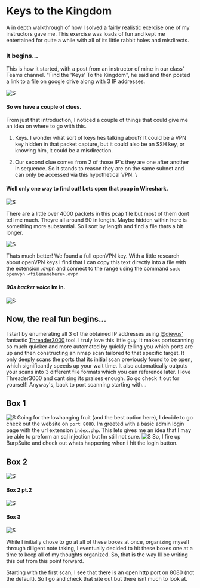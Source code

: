 # Keys to the Kingdom
A in depth walkthrough of how I solved a fairly realistic exercise one of my instructors gave me. This exercise was loads of fun and kept me entertained for quite a while with all of its little rabbit holes and misdirects.

### It begins...
This is how it started, with a post from an instructor of mine in our class' Teams channel. "Find the 'Keys' To the Kingdom", he said and then posted a link to a file on google drive along with 3 IP addresses.

![S](TheBegining.png)
#### So we have a couple of clues. 
From just that introduction, I noticed a couple of things that could give me an idea on where to go with this.
1. Keys. I wonder what sort of keys hes talking about? 
It could be a VPN key hidden in that packet capture, but it could also be an SSH key, or knowing him, it could be a misdirection. 

2. Our second clue comes from 2 of those IP's they are one after another in sequence. So it stands to reason they are on the same subnet and can only be accessed via this hypothetical VPN. \

#### Well only one way to find out! Lets open that pcap in Wireshark.

![S](LotsOfPackets.png)

There are a little over 4000 packets in this pcap file but most of them dont tell me much. Theyre all around 90 in length. Maybe hidden within here is something more substantial. So I sort by length and find a file thats a bit longer. 

![S](ThatsBetter.png)

Thats much better! We found a full openVPN key. With a little research about openVPN keys I find that I can copy this text directly into a file with the extension .ovpn and connect to the range using the command ``sudo openvpn <filenamehere>.ovpn``

#### ***90s hacker voice*** Im in.
![S](ImIn.png)

## Now, the real fun begins...

I start by enumerating all 3 of the obtained IP addresses using [@dievus'](https://github.com/dievus) fantastic [Threader3000](https://github.com/dievus/threader3000) tool. I truly love this little guy. It makes portscanning so much quicker and more automated by quickly telling you which ports are up and then constructing an nmap scan tailored to that specific target. It only deeply scans the ports that its initial scan previously found to be open, which significantly speeds up your wait time. It also automatically outputs your scans into 3 different file formats which you can reference later. I love Threader3000 and cant sing its praises enough. So go check it out for yourself!
Anyway's, back to port scanning starting with...
## Box 1
![S](nmap1.png)
Going for the lowhanging fruit (and the best option here), I decide to go check out the website on `port 8080`. Im greeted with a basic admin login page with the url extension `index.php`. This lets gives me an idea that I may be able to preform an sql injection but Im still not sure.
![S](phpAdminPage.png)
So, I fire up BurpSuite and check out whats happening when i hit the login button.
## Box 2
![S](nmap2_1.png)
#### Box 2 pt.2
![S](nmap2_2.png)
#### Box 3
![S](nmap3.png)

While I initially chose to go at all of these boxes at once, organizing myself through diligent note taking, I eventually decided to hit these boxes one at a time to keep all of my thoughts organized. So, that is the way Ill be writing this out from this point forward. 

Starting with the first scan, I see that there is an open http port on 8080 (not the default). So I go and check that site out but there isnt much to look at.
